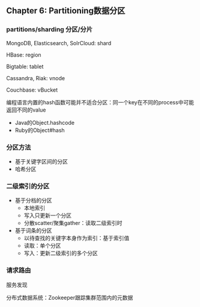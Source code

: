 ## Chapter 6: Partitioning数据分区

### partitions/sharding 分区/分片

MongoDB, Elasticsearch, SolrCloud: shard

HBase: region

Bigtable: tablet

Cassandra, Riak: vnode

Couchbase: vBucket

编程语言内置的hash函数可能并不适合分区：同一个key在不同的process中可能返回不同的value

* Java的Object.hashcode
* Ruby的Object#hash

### 分区方法

* 基于关键字区间的分区
* 哈希分区

### 二级索引的分区

* 基于分档的分区
  * 本地索引
  * 写入只更新一个分区
  * 分散scatter/聚集gather：读取二级索引时
* 基于词条的分区
  * 以待查找的关键字本身作为索引：基于索引值
  * 读取：单个分区
  * 写入：更新二级索引的多个分区

### 请求路由

服务发现

分布式数据系统：Zookeeper跟踪集群范围内的元数据

